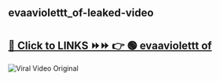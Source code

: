 
 ## evaaviolettt_of-leaked-video 

# <h2><a href="https://clipsfans.com/evaaviolettt_of&ref=git">🔗 Click to LINKS ⏩⏩ 👉 🟢 evaaviolettt of </a></h2>

<a href="https://clipsfans.com/evaaviolettt_of&ref=git" rel="nofollow" data-target="animated-image.originalLink"><img src="https://i.ibb.co.com/xMMVF88/686577567.gif" alt="Viral Video Original" style="max-width: 100%; display: inline-block;" data-target="animated-image.originalImage"></a>

